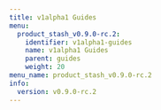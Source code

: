 ```yaml
---
title: v1alpha1 Guides
menu:
  product_stash_v0.9.0-rc.2:
    identifier: v1alpha1-guides
    name: v1alpha1 Guides
    parent: guides
    weight: 20
menu_name: product_stash_v0.9.0-rc.2
info:
  version: v0.9.0-rc.2
---
```


